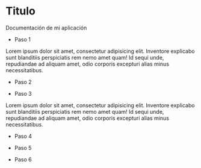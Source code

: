 # Titulo

Documentación de mi aplicación

- Paso 1

Lorem ipsum dolor sit amet, consectetur adipisicing elit. Inventore explicabo sunt blanditiis perspiciatis rem nemo amet quam! Id sequi unde, repudiandae ad aliquam amet, odio corporis excepturi alias minus necessitatibus.

- Paso 2

- Paso 3

Lorem ipsum dolor sit amet, consectetur adipisicing elit. Inventore explicabo sunt blanditiis perspiciatis rem nemo amet quam! Id sequi unde, repudiandae ad aliquam amet, odio corporis excepturi alias minus necessitatibus.

- Paso 4

- Paso 5

- Paso 6

